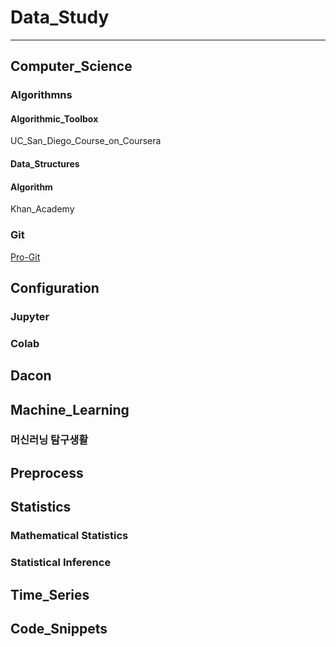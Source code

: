 # Data_Study
----------
## Computer_Science
### Algorithmns
#### Algorithmic_Toolbox
UC_San_Diego_Course_on_Coursera
#### Data_Structures
#### Algorithm
Khan_Academy
### Git
[Pro-Git](https://git-scm.com/book/ko/v2)
## Configuration
### Jupyter
### Colab
## Dacon
## Machine_Learning
### 머신러닝 탐구생활
## Preprocess
## Statistics
### Mathematical Statistics
### Statistical Inference
## Time_Series
## Code_Snippets
